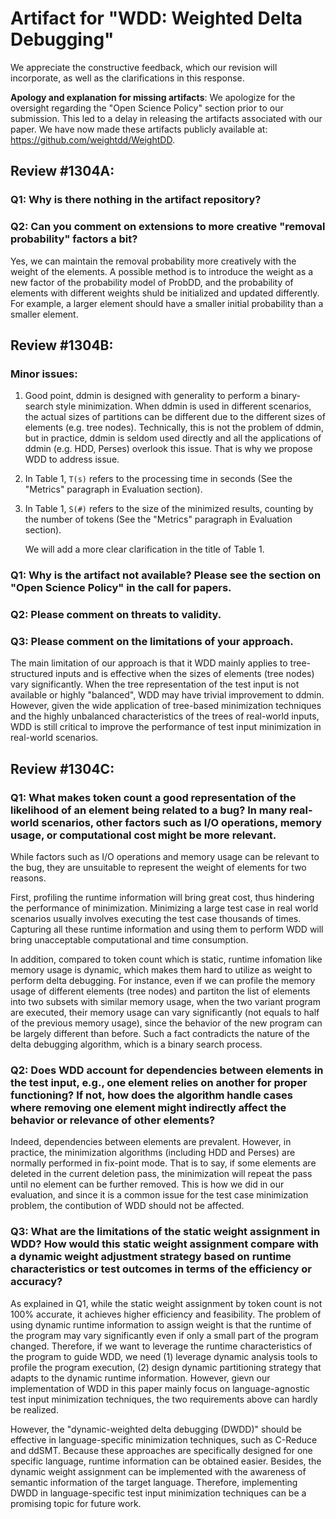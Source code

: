 # Artifact for "WDD: Weighted Delta Debugging"

We appreciate the constructive feedback, which our revision will incorporate,
as well as the clarifications in this response. 

**Apology and explanation for missing artifacts**: We apologize for the oversight regarding the "Open Science Policy" section prior to our submission. This led to a delay in releasing the artifacts associated with our paper. We have now made these artifacts publicly available at: https://github.com/weightdd/WeightDD.

## Review #1304A:

### Q1: Why is there nothing in the artifact repository?

### Q2: Can you comment on extensions to more creative "removal probability" factors a bit?

Yes, we can maintain the removal probability more creatively with the weight of the elements. A possible method is to introduce the weight as a new factor of the probability model of ProbDD, and the probability of elements with different weights shuld be initialized and updated differently. For example, a larger element should have a smaller initial probability than a smaller element.

## Review #1304B:

### Minor issues:

1. Good point, ddmin is designed with generality to perform a binary-search style minimization. When ddmin is used in different scenarios, the actual sizes of partitions can be different due to the different sizes of elements (e.g. tree nodes). Technically, this is not the problem of ddmin, but in practice, ddmin is seldom used directly and all the applications of ddmin (e.g. HDD, Perses) overlook this issue. That is why we propose WDD to address issue.

2. In Table 1, `T(s)` refers to the processing time in seconds (See the "Metrics" paragraph in Evaluation section).

3. In Table 1, `S(#)` refers to the size of the minimized results, counting by the number of tokens (See the "Metrics" paragraph in Evaluation section).

   We will add a more clear clarification in the title of Table 1.

### Q1: Why is the artifact not available? Please see the section on "Open Science Policy" in the call for papers.

### Q2: Please comment on threats to validity.



### Q3: Please comment on the limitations of your approach.

The main limitation of our approach is that it WDD mainly applies to tree-structured inputs and is effective when the sizes of elements (tree nodes) vary significantly. When the tree representation of the test input is not available or highly "balanced", WDD may have trivial improvement to ddmin. However, given the wide application of tree-based minimization techniques and the highly unbalanced characteristics of the trees of real-world inputs, WDD is still critical to improve the performance of test input minimization in real-world scenarios.

## Review #1304C:

### Q1: What makes token count a good representation of the likelihood of an element being related to a bug? In many real-world scenarios, other factors such as I/O operations, memory usage, or computational cost might be more relevant.

While factors such as I/O operations and memory usage can be relevant to the bug, they are unsuitable to represent the weight of elements for two reasons.

First, profiling the runtime information will bring great cost, thus hindering the performance of minimization.  Minimizing a large test case in real world scenarios usually involves executing the test case thousands of times. Capturing all these runtime information and using them to perform WDD will bring unacceptable computational and time consumption.

In addition, compared to token count which is static, runtime infomation like memory usage is dynamic, which makes them hard to utilize as weight to perform delta debugging. For instance, even if we can profile the memory usage of different elements (tree nodes) and partiton the list of elements into two subsets with similar memory usage, when the two variant program are executed, their memory usage can vary significantly (not equals to half of the previous memory usage), since the behavior of the new program can be largely different than before. Such a fact contradicts the nature of the delta debugging algorithm, which is a binary search process. 

### Q2: Does WDD account for dependencies between elements in the test input, e.g., one element relies on another for proper functioning? If not, how does the algorithm handle cases where removing one element might indirectly affect the behavior or relevance of other elements?

Indeed, dependencies between elements are prevalent. However, in practice, the minimization algorithms (including HDD and Perses) are normally performed in fix-point mode. That is to say, if some elements are deleted in the current deletion pass, the minimization will repeat the pass until no element can be further removed. This is how we did in our evaluation, and since it is a common issue for the test case minimization problem, the contibution of WDD should not be affected.

### Q3: What are the limitations of the static weight assignment in WDD? How would this static weight assignment compare with a dynamic weight adjustment strategy based on runtime characteristics or test outcomes in terms of the efficiency or accuracy?

As explained in Q1, while the static weight assignment by token count is not 100% accurate, it achieves higher efficiency and feasibility. The problem of using dynamic runtime information to assign weight is that the runtime of the program may vary significantly even if only a small part of the program changed. Therefore, if we want to leverage the runtime characteristics of the program to guide WDD, we need (1) leverage dynamic analysis tools to profile the program execution, (2) design dynamic partitioning strategy that adapts to the dynamic runtime information.  However, gievn our implementation of WDD in this paper mainly focus on language-agnostic test input minimization techniques, the two requirements above can hardly be realized. 

However, the "dynamic-weighted delta debugging (DWDD)" should be effective in language-specific minimization techniques, such as C-Reduce and ddSMT. Because these approaches are specifically designed for one specific language, runtime information can be obtained easier. Besides, the dynamic weight assignment can be implemented with the awareness of semantic information of the target language. Therefore, implementing DWDD in language-specific test input minimization techniques can be a promising topic for future work.

